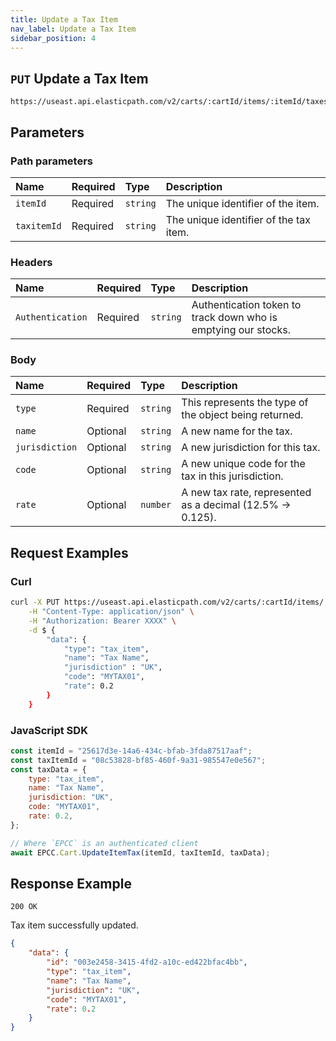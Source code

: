 ```yaml
---
title: Update a Tax Item
nav_label: Update a Tax Item
sidebar_position: 4
---
```


## `PUT` Update a Tax Item

```http
https://useast.api.elasticpath.com/v2/carts/:cartId/items/:itemId/taxes/:taxitemId
```

## Parameters

### Path parameters

| Name             | Required | Type     | Description                         |
|:-----------------|:---------|:---------|:------------------------------------|
| `itemId`         | Required | `string` | The unique identifier of the item.   |
| `taxitemId`      | Required | `string` | The unique identifier of the tax item. |

### Headers

| Name             | Required | Type     | Description                         |
|:-----------------|:---------|:---------|:------------------------------------|
| `Authentication` | Required | `string` | Authentication token to track down who is emptying our stocks. |

### Body

| Name           | Required | Type     | Description                           |
|:---------------|:---------|:---------|:--------------------------------------|
| `type`         | Required | `string` | This represents the type of the object being returned. |
| `name`         | Optional | `string` | A new name for the tax.               |
| `jurisdiction` | Optional | `string` | A new jurisdiction for this tax.      |
| `code`         | Optional | `string` | A new unique code for the tax in this jurisdiction. |
| `rate`         | Optional | `number` | A new tax rate, represented as a decimal (12.5% -> 0.125). |

## Request Examples

### Curl

```bash
curl -X PUT https://useast.api.elasticpath.com/v2/carts/:cartId/items/:itemId/taxes/:taxID \
    -H "Content-Type: application/json" \
    -H "Authorization: Bearer XXXX" \
    -d $ {
        "data": {
            "type": "tax_item",
            "name": "Tax Name",
            "jurisdiction" : "UK",
            "code": "MYTAX01",
            "rate": 0.2
        }
    }
```

### JavaScript SDK

```javascript
const itemId = "25617d3e-14a6-434c-bfab-3fda87517aaf";
const taxItemId = "08c53828-bf85-460f-9a31-985547e0e567";
const taxData = {
    type: "tax_item",
    name: "Tax Name",
    jurisdiction: "UK",
    code: "MYTAX01",
    rate: 0.2,
};

// Where `EPCC` is an authenticated client
await EPCC.Cart.UpdateItemTax(itemId, taxItemId, taxData);
```

## Response Example

`200 OK`

Tax item successfully updated.

```json
{
    "data": {
        "id": "003e2458-3415-4fd2-a10c-ed422bfac4bb",
        "type": "tax_item",
        "name": "Tax Name",
        "jurisdiction": "UK",
        "code": "MYTAX01",
        "rate": 0.2
    }
}
```
